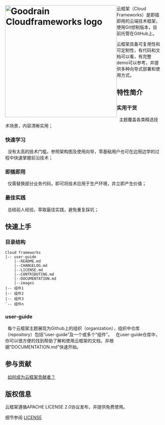 <h1><a href="http://www.goodrain.com/" title="Goodrain Cloudframeworks"><img style="float: left" width="360" src="http://7xihe6.com1.z0.glb.clouddn.com/CLOUDFRAMEWORKS  header.jpg" alt="Goodrain Cloudframeworks logo"/></a></h1>

云框架（Cloud Frameworks）是即插即用的云端技术框架，使用Git控制版本，目前托管在GitHub上。
  
云框架具备可复用性和可定制性，有代码和文档可以看，有完整demo可以参考，并提供多种向导式部署和使用方式。
  
## 特性简介
  
### 实用干货
  
主题覆盖各类精选技术场景，内容清晰实用；
  
### 快速学习
  
没有太高的技术门槛，参照架构图及使用向导，零基础用户也可在边用边学的过程中快速掌握前沿技术；
  
### 即插即用
  
仅需替换部分业务代码，即可将技术应用于生产环境，并立即产生价值；
  
### 最佳实践
  
总结前人经验，萃取最佳实践，避免重复踩坑；
  
## 快速上手
  
### 目录结构
  
```
Cloud frameworks
|-- user-guide
    |--README.md
    |--CHANGELOG.md
    |--LICENSE.md
    |--CONTRIBUTING.md
    |--DOCUMENTATION.md
    |--images
|-- 组件1
|-- 组件2
|-- 组件3
`-- 组件n      
```
    
### user-guide
  
每个云框架主题展现为Github上的组织（organization），组织中仓库（repository）包括“user-guide”及一个或多个“组件”。
  
在user-guide仓库中，你可以很方便的找到帮助了解和使用云框架的文档，并根据“DOCUMENTATION.md”快速开始。
  
## 参与贡献
  
[如何成为云框架贡献者？](CONTRIBUTING.md)
  
## 版权信息
  
云框架遵循APACHE LICENSE 2.0协议发布，并提供免费使用。
  
细节参阅 [LICENSE](LICENSE.md)
